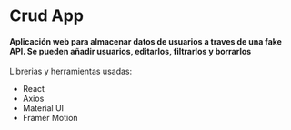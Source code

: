 # Crud App

#### Aplicación web para almacenar datos de usuarios a traves de una fake API. Se pueden añadir usuarios, editarlos, filtrarlos y borrarlos
Librerias y herramientas usadas:
- React
- Axios
- Material UI
- Framer Motion

